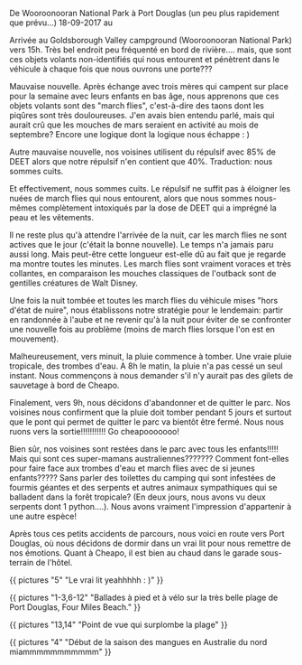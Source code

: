 De Wooroonooran National Park à Port Douglas (un peu plus rapidement que prévu...)
18-09-2017
au

Arrivée au Goldsborough Valley campground (Wooroonooran National Park) vers 15h. Très bel endroit peu fréquenté en bord de rivière.... mais, que sont ces objets volants non-identifiés qui nous entourent et pénètrent dans le véhicule à chaque fois que nous ouvrons une porte???

Mauvaise nouvelle. Après échange avec trois mères qui campent sur place pour la semaine avec leurs enfants en bas âge, nous apprenons que ces objets volants sont des "march flies", c'est-à-dire des taons dont les piqûres sont très douloureuses. J'en avais bien entendu parlé, mais qui aurait crû que les mouches de mars seraient en activité au mois de septembre? Encore une logique dont la logique nous échappe : )

Autre mauvaise nouvelle, nos voisines utilisent du répulsif avec 85% de DEET alors que notre répulsif n'en contient que 40%. Traduction: nous sommes cuits.

Et effectivement, nous sommes cuits. Le répulsif ne suffit pas à éloigner les nuées de march flies qui nous entourent, alors que nous sommes nous-mêmes complètement intoxiqués par la dose de DEET qui a imprégné la peau et les vêtements.

Il ne reste plus qu'à attendre l'arrivée de la nuit, car les march flies ne sont actives que le jour (c'était la bonne nouvelle). Le temps n'a jamais paru aussi long. Mais peut-être cette longueur est-elle dû au fait que je regarde ma montre toutes les minutes. Les march flies sont vraiment voraces et très collantes, en comparaison les mouches classiques de l'outback sont de gentilles créatures de Walt Disney.

Une fois la nuit tombée et toutes les march flies du véhicule mises "hors d'état de nuire", nous établissons notre stratégie pour le lendemain: partir en randonnée à l'aube et ne revenir qu'à la nuit pour éviter de se confronter une nouvelle fois au problème (moins de march flies lorsque l'on est en mouvement).

Malheureusement, vers minuit, la pluie commence à tomber. Une vraie pluie tropicale, des trombes d'eau. A 8h le matin, la pluie n'a pas cessé un seul instant. Nous commençons à nous demander s'il n'y aurait pas des gilets de sauvetage à bord de Cheapo.

Finalement, vers 9h, nous décidons d'abandonner et de quitter le parc. Nos voisines nous confirment que la pluie doit tomber pendant 5 jours et surtout que le pont qui permet de quitter le parc va bientôt être fermé. Nous nous ruons vers la sortie!!!!!!!!!!! Go cheapooooooo!

Bien sûr, nos voisines sont restées dans le parc avec tous les enfants!!!!! Mais qui sont ces super-mamans australiennes??????? Comment font-elles pour faire face aux trombes d'eau et march flies avec de si jeunes enfants????? Sans parler des toilettes du camping qui sont infestées de fourmis géantes et des serpents et autres animaux sympathiques qui se balladent dans la forêt tropicale? (En deux jours, nous avons vu deux serpents dont 1 python....). Nous avons vraiment l'impression d'appartenir à une autre espèce!

Après tous ces petits accidents de parcours, nous voici en route vers Port Douglas, où nous décidons de dormir dans un vrai lit pour nous remettre de nos émotions. Quant à Cheapo, il est bien au chaud dans le garade sous-terrain de l'hôtel.

{{ pictures "5" "Le vrai lit yeahhhhh : )" }}

{{ pictures "1-3,6-12" "Ballades à pied et à vélo sur la très belle plage de Port Douglas, Four Miles Beach." }}

{{ pictures "13,14" "Point de vue qui surplombe la plage" }}

{{ pictures "4" "Début de la saison des mangues en Australie du nord miammmmmmmmmmm" }}
